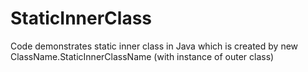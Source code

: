 # StaticInnerClass
Code demonstrates static inner class in Java which is created by new ClassName.StaticInnerClassName (with instance of outer class)
